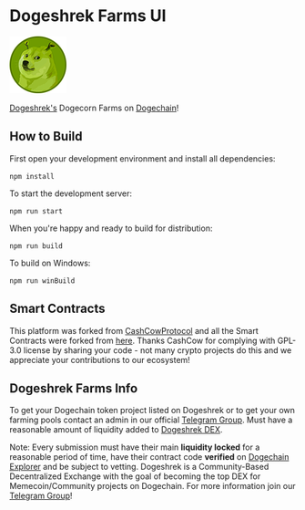 # Dogeshrek Farms UI

![alt text](https://github.com/PooDoge/dogeshrek-tokenlist/blob/main/tokens/dogeShrek.png?raw=true "Dogeshrek, Baby!")

[Dogeshrek's](https://dogeshrek.com) Dogecorn Farms on [Dogechain](https://dogechain.dog)!

## How to Build

First open your development environment and install all dependencies:

```
npm install
```

To start the development server:

```
npm run start
```

When you're happy and ready to build for distribution:

```
npm run build
```

To build on Windows:

```
npm run winBuild
```

## Smart Contracts

This platform was forked from [CashCowProtocol](https://github.com/CashCowProject/) and all the Smart Contracts were forked from [here](https://github.com/CashCowProject/cashcow-contracts). Thanks CashCow for complying with GPL-3.0 license by sharing your code - not many crypto projects do this and we appreciate your contributions to our ecosystem!

## Dogeshrek Farms Info

To get your Dogechain token project listed on Dogeshrek or to get your own farming pools contact an admin in our official [Telegram Group](https://t.me/DogeshrekChat). Must have a reasonable amount of liquidity added to [Dogeshrek DEX](https://farms.dogechain.dev/#/pool). 

Note: Every submission must have their main **liquidity locked** for a reasonable period of time, have their contract code **verified** on [Dogechain Explorer](https://explorer.dogechain.dog) and be subject to vetting. Dogeshrek is a Community-Based Decentralized Exchange with the goal of becoming the top DEX for Memecoin/Community projects on Dogechain. For more information join our [Telegram Group](https://t.me/DogeshrekChat)!